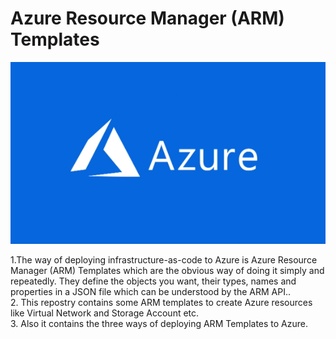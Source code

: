 

# Azure Resource Manager (ARM) Templates
<p align="center">
<img src="./az.png">
<br />
</p>


1.The way of  deploying infrastructure-as-code to Azure is  Azure Resource Manager (ARM) Templates  which are the obvious way of doing it simply and repeatedly. They define the objects you want, their types, names and properties in a JSON file which can be understood by the ARM API..<br/>
2. This repostry contains some ARM templates  to create Azure resources like Virtual Network and Storage Account etc.<br/>
3. Also it contains the three ways of deploying ARM Templates to Azure.<br/> 




